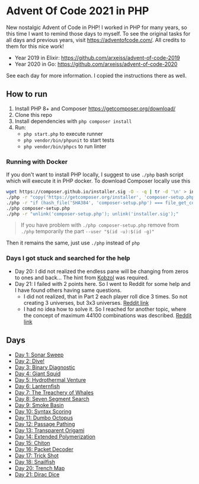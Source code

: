 # Advent Of Code 2021 in PHP

New nostalgic Advent of Code in PHP! I worked in PHP for many years, so this time I want to remind those days to myself.
To see the original tasks for all days and previous years, visit https://adventofcode.com/. All credits to them for this nice work!

- Year 2019 in Elixir: https://github.com/arxeiss/advent-of-code-2019
- Year 2020 in Go: https://github.com/arxeiss/advent-of-code-2020

See each day for more information. I copied the instructions there as well.

## How to run

1. Install PHP 8+ and Composer https://getcomposer.org/download/
1. Clone this repo
1. Install dependencies with `php composer install`
1. Run:
    - `php start.php` to execute runner
    - `php vendor/bin/phpunit` to start tests
    - `php vendor/bin/phpcs` to run linter

### Running with Docker

If you don't want to install PHP locally, I suggest to use `./php` bash script which will execute it in PHP docker.
To download Composer locally use this

```bash
wget https://composer.github.io/installer.sig -O - -q | tr -d '\n' > installer.sig
./php -r "copy('https://getcomposer.org/installer', 'composer-setup.php');"
./php -r "if (hash_file('SHA384', 'composer-setup.php') === file_get_contents('installer.sig')) { echo 'Installer verified'; } else { echo 'Installer corrupt'; unlink('composer-setup.php'); } echo PHP_EOL;"
./php composer-setup.php
./php -r "unlink('composer-setup.php'); unlink('installer.sig');"
```

> If you have problem with `./php composer-setup.php` remove from `./php` temporarily the part `--user "$(id -u):$(id -g)"`

Then it remains the same, just use `./php` instead of `php`

### Days I got stuck and searched for the help

- Day 20: I did not realized the endless pane will be changing from zeros to ones and back... The hint from [Kobzol](https://github.com/Kobzol) was required.
- Day 21: I failed with 2 points here. So I went to Reddit for some help and I have found others having same questions.
    - I did not realized, that in Part 2 each player roll dice 3 times. So not creating 3 universes, but 3x3 universes. [Reddit link](https://www.reddit.com/r/adventofcode/comments/rldjpg/2021_day_21_part_2_i_think_im_misunderstanding/)
    - I had no idea how to solve it. So I reached for another topic, where the concept of maximum 44100 combinations was described. [Reddit link](https://www.reddit.com/r/adventofcode/comments/rlairt/2021_day21_part2_can_someone_explain_the_proper/)

## Days

- [Day 1: Sonar Sweep](/src/Day01)
- [Day 2: Dive!](/src/Day02)
- [Day 3: Binary Diagnostic](/src/Day03)
- [Day 4: Giant Squid](/src/Day04)
- [Day 5: Hydrothermal Venture](/src/Day05)
- [Day 6: Lanternfish](/src/Day06)
- [Day 7: The Treachery of Whales](/src/Day07)
- [Day 8: Seven Segment Search](/src/Day08)
- [Day 9: Smoke Basin](/src/Day09)
- [Day 10: Syntax Scoring](/src/Day10)
- [Day 11: Dumbo Octopus](/src/Day11)
- [Day 12: Passage Pathing](/src/Day12)
- [Day 13: Transparent Origami](/src/Day13)
- [Day 14: Extended Polymerization](/src/Day14)
- [Day 15: Chiton](/src/Day15)
- [Day 16: Packet Decoder](/src/Day16)
- [Day 17: Trick Shot](/src/Day17)
- [Day 18: Snailfish](/src/Day18)
- [Day 20: Trench Map](/src/Day20)
- [Day 21: Dirac Dice](/src/Day21)
